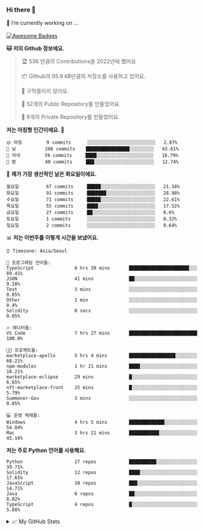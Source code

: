 ### Hi there 👋 
🔭 I’m currently working on ... </br></br>
[![Awesome Badges](https://img.shields.io/badge/Introduce-EN-green.svg)](https://github.com/tlatkdgus1/tlatkdgus1/blob/main/README.md.en)

<!--START_SECTION:waka-->
**🐱 저의 Github 정보에요.** 

> 🏆 536 만큼의 Contributions을 2022년에 했어요
 > 
> 📦 Github의 95.9 kB만큼의 저장소를 사용하고 있어요. 
 > 
> 🚫 구직중이지 않아요.
 > 
> 📜 52개의 Public Repository를 만들었어요. 
 > 
> 🔑 6개의 Private Repository를 만들었어요.  

**저는 아침형 인간이에요. 🐤** 

```text
🌞 아침         9 commits      ░░░░░░░░░░░░░░░░░░░░░░░░░   2.87% 
🌆 낮　         206 commits    ████████████████░░░░░░░░░   65.61% 
🌃 저녁         59 commits     ████░░░░░░░░░░░░░░░░░░░░░   18.79% 
🌙 밤　         40 commits     ███░░░░░░░░░░░░░░░░░░░░░░   12.74%

```
📅 **제가 가장 생산적인 날은 화요일이에요.** 

```text
월요일          67 commits     █████░░░░░░░░░░░░░░░░░░░░   21.34% 
화요일          91 commits     ███████░░░░░░░░░░░░░░░░░░   28.98% 
수요일          71 commits     █████░░░░░░░░░░░░░░░░░░░░   22.61% 
목요일          55 commits     ████░░░░░░░░░░░░░░░░░░░░░   17.52% 
금요일          27 commits     ██░░░░░░░░░░░░░░░░░░░░░░░   8.6% 
토요일          1 commits      ░░░░░░░░░░░░░░░░░░░░░░░░░   0.32% 
일요일          2 commits      ░░░░░░░░░░░░░░░░░░░░░░░░░   0.64%

```


📊 **저는 이번주를 이렇게 시간을 보냈어요.** 

```text
⌚︎ Timezone: Asia/Seoul

💬 프로그래밍 언어들: 
TypeScript               6 hrs 39 mins       ██████████████████████░░░   89.41% 
JSON                     41 mins             ██░░░░░░░░░░░░░░░░░░░░░░░   9.28% 
Text                     3 mins              ░░░░░░░░░░░░░░░░░░░░░░░░░   0.85% 
Other                    1 min               ░░░░░░░░░░░░░░░░░░░░░░░░░   0.4% 
Solidity                 0 secs              ░░░░░░░░░░░░░░░░░░░░░░░░░   0.05%

🔥 에디터들: 
VS Code                  7 hrs 27 mins       █████████████████████████   100.0%

🐱‍💻 프로젝트들: 
marketplace-apollo       5 hrs 4 mins        █████████████████░░░░░░░░   68.21% 
npm-modules              1 hr 21 mins        ████░░░░░░░░░░░░░░░░░░░░░   18.21% 
marketplace-eclipse      29 mins             █░░░░░░░░░░░░░░░░░░░░░░░░   6.65% 
nft-marketplace-front    25 mins             █░░░░░░░░░░░░░░░░░░░░░░░░   5.79% 
Summonor-Gov             3 mins              ░░░░░░░░░░░░░░░░░░░░░░░░░   0.85%

💻 운영 체제들: 
Windows                  4 hrs 5 mins        █████████████░░░░░░░░░░░░   54.84% 
Mac                      3 hrs 21 mins       ███████████░░░░░░░░░░░░░░   45.16%

```

**저는 주로 Python 언어를 사용해요.** 

```text
Python                   27 repos            ██████████░░░░░░░░░░░░░░░   39.71% 
Solidity                 12 repos            ████░░░░░░░░░░░░░░░░░░░░░   17.65% 
JavaScript               10 repos            ███░░░░░░░░░░░░░░░░░░░░░░   14.71% 
Java                     6 repos             ██░░░░░░░░░░░░░░░░░░░░░░░   8.82% 
TypeScript               4 repos             █░░░░░░░░░░░░░░░░░░░░░░░░   5.88%

```



<!--END_SECTION:waka-->

<details>
<summary>📈 My GitHub Stats</summary>
<p align="center"> <img src="https://github-readme-stats.vercel.app/api?username=tlatkdgus1&show_icons=true" alt="tlatkdgus1" />
</details>
